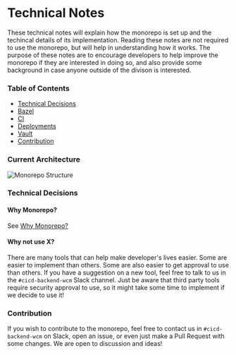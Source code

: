 # Technical Notes

These technical notes will explain how the monorepo is set up and the techincal details of its implementation.
Reading these notes are not required to use the monorepo, but will help in understanding how it works.
The purpose of these notes are to encourage developers to help improve the monorepo if they are interested
in doing so, and also provide some background in case anyone outside of the divison is interested.

### Table of Contents
* [Technical Decisions](#technical-decisions)
* [Bazel](/docs/technical_notes/bazel/bazel.md)
* [CI](/docs/technical_notes/ci.md)
* [Deployments](/docs/technical_notes/deployments.md)
* [Vault](/docs/technical_notes/vault.md)
* [Contribution](#contribution)

### Current Architecture

![Monorepo Structure](../images/infra-architecture.png)

### Technical Decisions

#### Why Monorepo?

See [Why Monorepo?](./why-monorepo.md)

#### Why not use X?

There are many tools that can help make developer's lives easier. Some are easier to implement than others.
Some are also easier to get approval to use than others. If you have a suggestion on a new tool, feel free
to talk to us in the `#cicd-backend-wcm` Slack channel. Just be aware that third party tools require security
approval to use, so it might take some time to implement if we decide to use it!

### Contribution

If you wish to contribute to the monorepo, feel free to contact us in `#cicd-backend-wcm` on Slack, open an issue,
or even just make a Pull Request with some changes. We are open to discussion and ideas!